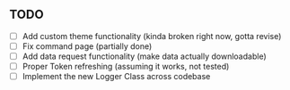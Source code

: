 ## TODO

- [ ] Add custom theme functionality (kinda broken right now, gotta revise)
- [ ] Fix command page (partially done)
- [ ] Add data request functionality (make data actually downloadable)
- [ ] Proper Token refreshing (assuming it works, not tested)
- [ ] Implement the new Logger Class across codebase